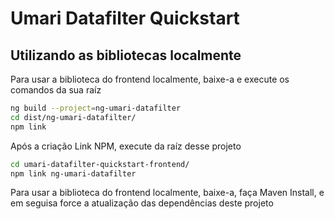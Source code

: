 # Umari Datafilter Quickstart

## Utilizando as bibliotecas localmente

Para usar a biblioteca do frontend localmente, baixe-a e execute os comandos da sua raíz

```sh
ng build --project=ng-umari-datafilter
cd dist/ng-umari-datafilter/
npm link
```

Após a criação Link NPM, execute da raíz desse projeto

```sh
cd umari-datafilter-quickstart-frontend/
npm link ng-umari-datafilter
```

Para usar a biblioteca do frontend localmente, baixe-a, faça Maven Install, e em seguisa force a atualização das dependências deste projeto
